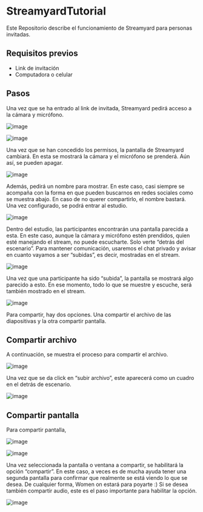 # StreamyardTutorial
Este Repositorio describe el funcionamiento de Streamyard para personas invitadas.
## Requisitos previos
  + Link de invitación
  + Computadora o celular
## Pasos
Una vez que se ha entrado al link de invitada, Streamyard pedirá acceso a la cámara y micrófono.

![image](https://user-images.githubusercontent.com/45903954/226268836-68b496e7-e0f6-452a-bed2-54fa6857d2df.png)

![image](https://user-images.githubusercontent.com/45903954/226268871-ddc55a98-2775-4bcc-b018-77ae69f03828.png)

Una vez que se han concedido los permisos, la pantalla de Streamyard cambiará. En esta se mostrará la cámara y el micrófono se prenderá. Aún así, se pueden apagar. 

![image](https://user-images.githubusercontent.com/45903954/226268938-e3e1ce0a-a6a1-4bcc-b88d-ff82204a45f2.png)

Además, pedirá un nombre para mostrar. En este caso, casi siempre se acompaña con la forma en que pueden buscarnos en redes sociales como se muestra abajo. En caso de no querer compartirlo, el nombre bastará. Una vez configurado, se podrá entrar al estudio.

![image](https://user-images.githubusercontent.com/45903954/226269043-65f1f3b8-53aa-4743-8960-4ccb8ea0d4d5.png)

Dentro del estudio, las participantes encontrarán una pantalla parecida a esta. En este caso, aunque la cámara y micrófono estén prendidos, quien esté manejando el stream, no puede escucharte. Solo verte “detrás del escenario”.  Para mantener comunicación, usaremos el chat privado y avisar en cuanto vayamos a ser “subidas”, es decir, mostradas en el stream.  

![image](https://user-images.githubusercontent.com/45903954/226269107-91626293-eff1-4ad8-a95e-6693a966ff14.png)

Una vez que una participante ha sido “subida”, la pantalla se mostrará algo parecido a esto. En ese momento, todo lo que se muestre y escuche, será también mostrado en el stream.  

![image](https://user-images.githubusercontent.com/45903954/226269210-17ddaafe-9e18-489e-81a0-590cb9cf9e00.png)

Para compartir, hay dos opciones. Una compartir el archivo de las diapositivas y la otra compartir pantalla. 
## Compartir archivo
A continuación, se muestra el proceso para compartir el archivo.

![image](https://user-images.githubusercontent.com/45903954/226269262-ba7ab9e4-7b9e-41ac-a5ec-09237b1962ef.png)

Una vez que se da click en “subir archivo”, este aparecerá como un cuadro en el detrás de escenario.

![image](https://user-images.githubusercontent.com/45903954/226269314-bc9a0cc4-d368-46fa-a966-7f371924ae98.png)

## Compartir pantalla
Para compartir pantalla, 

![image](https://user-images.githubusercontent.com/45903954/226269487-99c0aa3a-316d-491d-803a-0944b048ebe2.png)

![image](https://user-images.githubusercontent.com/45903954/226269541-ebf229da-3980-42d3-bc2a-721a2be2bc2f.png)

Una vez seleccionada la pantalla o ventana a compartir, se habilitará la opción “compartir”. En este caso, a veces es de mucha ayuda tener una segunda pantalla para confirmar que realmente se está viendo lo que se desea. De cualquier forma, Women on estará para poyarte :)
Si se desea también compartir audio, este es el paso importante para habilitar la opción. 

![image](https://user-images.githubusercontent.com/45903954/226269571-8962af82-2ade-4ef9-a201-566536ddd4b2.png)

	
